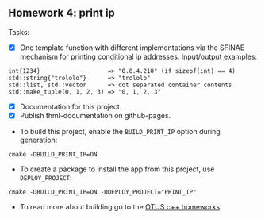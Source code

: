 ## Homework 4: print ip
Tasks:
- [x] One template function with different implementations via the SFINAE mechanism for printing conditional ip addresses. Input/output examples:

```
int{1234}                   => "0.0.4.210" (if sizeof(int) == 4)
std::string{"trololo"}      => "trololo"
std::list, std::vector      => dot separated container contents
std::make_tuple(0, 1, 2, 3) => "0, 1, 2, 3"
```
- [x] Documentation for this project.
- [x] Publish thml-documentation on github-pages.

* To build this project, enable the `BUILD_PRINT_IP` option during generation:
```
cmake -DBUILD_PRINT_IP=ON
```
* To create a package to install the app from this project, use `DEPLOY_PROJECT`:
```
cmake -DBUILD_PRINT_IP=ON -DDEPLOY_PROJECT="PRINT_IP"
```
* To read more about building go to the [OTUS c++ homeworks](https://github.com/jketra/otus_cpp#building)